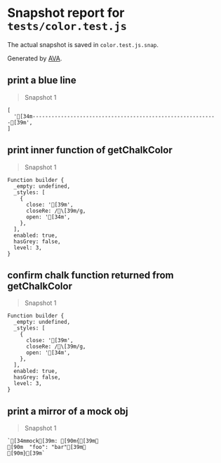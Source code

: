 # Snapshot report for `tests/color.test.js`

The actual snapshot is saved in `color.test.js.snap`.

Generated by [AVA](https://ava.li).

## print a blue line

> Snapshot 1

    [
      '[34m-----------------------------------------------------------[39m',
    ]

## print inner function of getChalkColor

> Snapshot 1

    Function builder {
      _empty: undefined,
      _styles: [
        {
          close: '[39m',
          closeRe: /\[39m/g,
          open: '[34m',
        },
      ],
      enabled: true,
      hasGrey: false,
      level: 3,
    }

## confirm chalk function returned from getChalkColor

> Snapshot 1

    Function builder {
      _empty: undefined,
      _styles: [
        {
          close: '[39m',
          closeRe: /\[39m/g,
          open: '[34m',
        },
      ],
      enabled: true,
      hasGrey: false,
      level: 3,
    }

## print a mirror of a mock obj

> Snapshot 1

    `[34mmock[39m: [90m{[39m␊
    [90m  "foo": "bar"[39m␊
    [90m}[39m`
